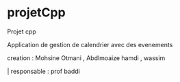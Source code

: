 # projetCpp
Projet cpp 
 
 	
Application de gestion de calendrier avec des evenements

creation : Mohsine Otmani , Abdlmoaize hamdi , wassim

|  responsable : prof baddi
